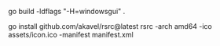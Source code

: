 go build -ldflags "-H=windowsgui" .

go install github.com/akavel/rsrc@latest
rsrc -arch amd64 -ico assets/icon.ico -manifest manifest.xml
